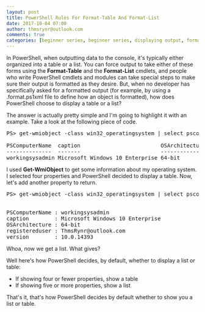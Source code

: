 ```yaml
---
layout: post
title: PowerShell Rules For Format-Table And Format-List
date: 2017-10-04 07:00
author: thmsrynr@outlook.com
comments: true
categories: [beginner series, beginner series, displaying output, format-list, format-table, outputting data, PowerShell, powershell]
---
```

In PowerShell, when outputting data to the console, it's typically either organized into a table or a list. You can force output to take either of these forms using the <strong>Format-Table</strong> and the <strong>Format-List</strong> cmdlets, and people who write PowerShell cmdlets and modules can take special steps to make sure their output is formatted as they desire. But, when no developer has specifically asked for a formatted output (for example, by using a .format.ps1xml file to define how an object is formatted), how does PowerShell choose to display a table or a list?

<!--more-->

The answer is actually pretty simple and I'm going to highlight it with an example. Take a look at the following piece of code.

<pre class="lang:ps decode:true">PS&gt; get-wmiobject -class win32_operatingsystem | select pscomputername,caption,osarch*,registereduser

PSComputerName  caption                         OSArchitecture registereduser
--------------  -------                         -------------- --------------
workingsysadmin Microsoft Windows 10 Enterprise 64-bit         ThmsRynr@outlook.com</pre>

I used <strong>Get-WmiObject</strong> to get some information about my operating system. I selected four properties and PowerShell decided to display a table. Now, let's add another property to return.

<pre class="lang:ps decode:true ">PS&gt; get-wmiobject -class win32_operatingsystem | select pscomputername,caption,osarch*,registereduser,version


PSComputerName : workingsysadmin
caption        : Microsoft Windows 10 Enterprise
OSArchitecture : 64-bit
registereduser : ThmsRynr@outlook.com
version        : 10.0.14393</pre>

Whoa, now we get a list. What gives?

Well here's how PowerShell decides, by default, whether to display a list or table:

<ul>
    <li>If showing four or fewer properties, show a table</li>
    <li>If showing five or more properties, show a list</li>
</ul>

That's it, that's how PowerShell decides by default whether to show you a list or table.
